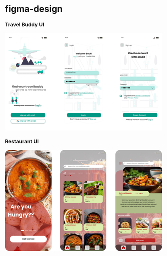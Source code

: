 # figma-design
### Travel Buddy UI
![Ui](figmadesign/Group10.png)
### Restaurant UI
![Restaurant](figmadesign/restaurant.png)
